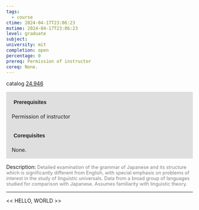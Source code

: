 ```yaml
---
tags:
  - course
ctime: 2024-04-17T23:06:23
mstime: 2024-04-17T23:06:23
level: graduate
subject: 
university: mit
completion: open
percentage: 0
prereq: Permission of instructor
coreq: None.
---
```


catalog [24.946](http://student.mit.edu/catalog/m24b.html#24.946)

<span style="display: block; padding: 15px; background-color: rgb(100, 100, 100, 0.2);"><font id="m_prereq2807_0" style="display: block; font-family: Arial, sans-serif; font-weight: bold; padding: 5px">Prerequisites</font><br><span id="prereq2807_0">Permission of instructor</span></span>
<span style="display: block; padding: 15px; background-color: rgb(100, 100, 100, 0.2);"><font id="m_coreq2807_0" style="display: block; font-family: Arial, sans-serif; font-weight: bold; padding: 5px">Corequisites</font><br><span id="coreq2807_0">None.</span></span>

<font style="">Description:</font>
<font style="color: grey; font-size: 0.8rem;">Detailed examination of the grammar of Japanese and its structure which is significantly different from English, with special emphasis on problems of interest in the study of linguistic universals. Data from a broad group of languages studied for comparison with Japanese. Assumes familiarity with linguistic theory.</font>



---

<< HELLO, WORLD >>
